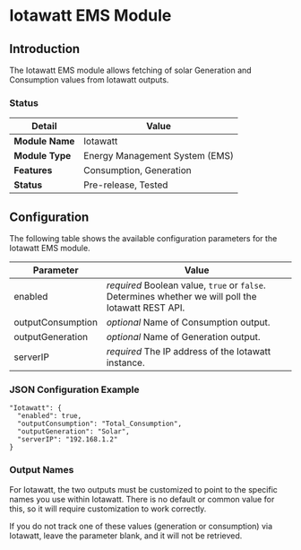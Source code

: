 # Iotawatt EMS Module

## Introduction

The Iotawatt EMS module allows fetching of solar Generation and Consumption values from Iotawatt outputs.

### Status

| Detail          | Value                          |
| --------------- | ------------------------------ |
| **Module Name** | Iotawatt                       |
| **Module Type** | Energy Management System (EMS) |
| **Features**    | Consumption, Generation        |
| **Status**      | Pre-release, Tested            |

## Configuration

The following table shows the available configuration parameters for the Iotawatt EMS module.

| Parameter   | Value         |
| ----------- | ------------- |
| enabled     | *required* Boolean value, ```true``` or ```false```. Determines whether we will poll the Iotawatt REST API. |
| outputConsumption | *optional* Name of Consumption output. |
| outputGeneration  | *optional* Name of Generation output. |
| serverIP    | *required* The IP address of the Iotawatt instance. |

### JSON Configuration Example

```
"Iotawatt": {
  "enabled": true,
  "outputConsumption": "Total_Consumption",
  "outputGeneration": "Solar",
  "serverIP": "192.168.1.2"
}
```

### Output Names

For Iotawatt, the two outputs must be customized to point to the specific names you use within Iotawatt. There is no default or common value for this, so it will require customization to work correctly.

If you do not track one of these values (generation or consumption) via Iotawatt, leave the parameter blank, and it will not be retrieved.
